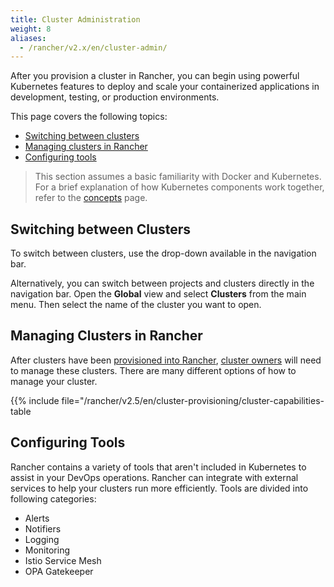 ```yaml
---
title: Cluster Administration
weight: 8
aliases:
  - /rancher/v2.x/en/cluster-admin/
---
```


After you provision a cluster in Rancher, you can begin using powerful Kubernetes features to deploy and scale your containerized applications in development, testing, or production environments.

This page covers the following topics:

- [Switching between clusters](#switching-between-clusters)
- [Managing clusters in Rancher](#managing-clusters-in-rancher)
- [Configuring tools](#configuring-tools)

> This section assumes a basic familiarity with Docker and Kubernetes. For a brief explanation of how Kubernetes components work together, refer to the [concepts]({{<baseurl>}}/rancher/v2.5/en/overview/concepts) page.

## Switching between Clusters

To switch between clusters, use the drop-down available in the navigation bar.

Alternatively, you can switch between projects and clusters directly in the navigation bar. Open the **Global** view and select **Clusters** from the main menu. Then select the name of the cluster you want to open.

## Managing Clusters in Rancher

After clusters have been [provisioned into Rancher]({{<baseurl>}}/rancher/v2.5/en/cluster-provisioning/), [cluster owners]({{<baseurl>}}/rancher/v2.5/en/admin-settings/rbac/cluster-project-roles/#cluster-roles) will need to manage these clusters. There are many different options of how to manage your cluster.

{{% include file="/rancher/v2.5/en/cluster-provisioning/cluster-capabilities-table</summary>

## Configuring Tools

Rancher contains a variety of tools that aren't included in Kubernetes to assist in your DevOps operations. Rancher can integrate with external services to help your clusters run more efficiently. Tools are divided into following categories:

- Alerts
- Notifiers
- Logging
- Monitoring
- Istio Service Mesh
- OPA Gatekeeper

